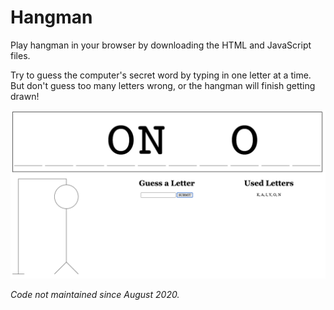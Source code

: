 # Hangman
Play hangman in your browser by downloading the HTML and JavaScript files.

Try to guess the computer's secret word by typing in one letter at a time. But don't guess too many letters wrong, or the hangman will finish getting drawn!

![Screenshot of hangman game in progress](https://github.com/IWShi/hangman/blob/3362fb30bb58c0068fca9b645acec3fb77424127/hangmanscreenshot.png)

*Code not maintained since August 2020.*
